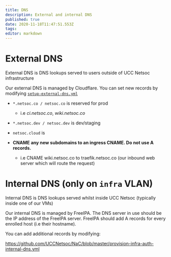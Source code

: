 ```yaml
---
title: DNS
description: External and internal DNS
published: true
date: 2020-11-18T11:47:51.553Z
tags: 
editor: markdown
---
```


# External DNS
External DNS is DNS lookups served to users outside of UCC Netsoc infrastructure

Our external DNS is managed by Cloudflare. You can set new records by modifying [`setup-external-dns.yml`](https://github.com/UCCNetsoc/NaC/blob/master/setup-external-dns.yml)


* `*.netsoc.co / netsoc.co` is reserved for prod
	* i.e _ci.netsoc.co_, _wiki.netsoc.co_

* `*.netsoc.dev / netsoc.dev` is dev/staging

* `netsoc.cloud` is 
  
* **CNAME any new subdomains to an ingress CNAME. Do not use A records.**
	* i.e CNAME wiki.netsoc.co to traefik.netsoc.co (our inbound web server which will route the request)

# Internal DNS (only on `infra` VLAN)
Internal DNS is DNS lookups served whilst inside UCC Netsoc (typically inside one of our VMs)

Our internal DNS is managed by FreeIPA. The DNS server in use should be the IP address of the FreeIPA server.
FreeIPA should add A records for every enrolled host (i.e their hostname).

You can add additional records by modifying:

https://github.com/UCCNetsoc/NaC/blob/master/provision-infra-auth-internal-dns.yml